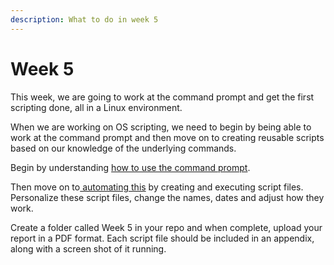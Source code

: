 ```yaml
---
description: What to do in week 5
---
```


# Week 5

This week, we are going to work at the command prompt and get the first scripting done, all in a Linux environment.

When we are working on OS scripting, we need to begin by being able to work at the command prompt and then move on to creating reusable scripts based on our knowledge of the underlying commands.

Begin by understanding [how to use the command prompt](https://johnoraw-education.gitbook.io/iac/linux-command-line).

Then move on to[ automating this](https://johnoraw-education.gitbook.io/iac/automating-linux) by creating and executing script files. Personalize these script files, change the names, dates and adjust how they work.

Create a folder called Week 5 in your repo and when complete, upload your report in a PDF format. Each script file should be included in an appendix, along with a screen shot of it running.
